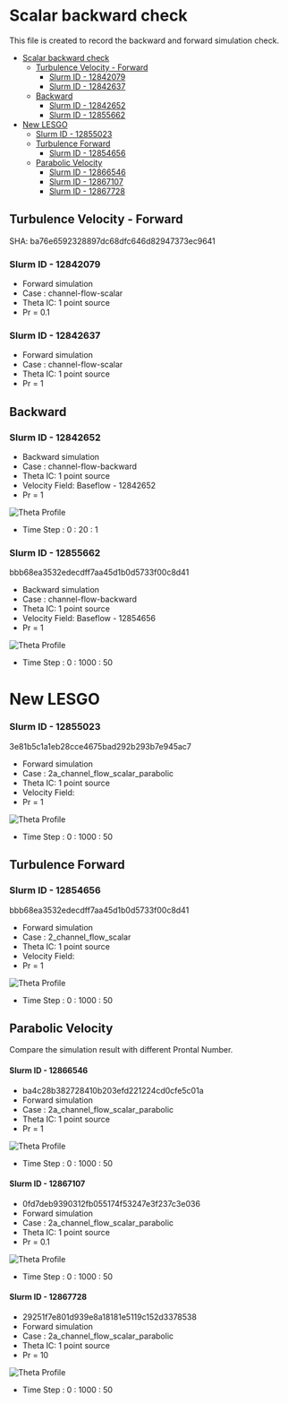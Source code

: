 
# Scalar backward check
This file is created to record the backward and forward simulation check.

- [Scalar backward check](#scalar-backward-check)
  - [Turbulence Velocity - Forward](#turbulence-velocity---forward)
    - [Slurm ID - 12842079](#slurm-id---12842079)
    - [Slurm ID - 12842637](#slurm-id---12842637)
  - [Backward](#backward)
    - [Slurm ID - 12842652](#slurm-id---12842652)
    - [Slurm ID - 12855662](#slurm-id---12855662)
- [New LESGO](#new-lesgo)
    - [Slurm ID - 12855023](#slurm-id---12855023)
  - [Turbulence Forward](#turbulence-forward)
    - [Slurm ID - 12854656](#slurm-id---12854656)
  - [Parabolic Velocity](#parabolic-velocity)
      - [Slurm ID - 12866546](#slurm-id---12866546)
      - [Slurm ID - 12867107](#slurm-id---12867107)
      - [Slurm ID - 12867728](#slurm-id---12867728)


## Turbulence Velocity - Forward
SHA: ba76e6592328897dc68dfc646d82947373ec9641
### Slurm ID - 12842079
* Forward simulation
* Case : channel-flow-scalar 
* Theta IC: 1 point source
* Pr = 0.1



### Slurm ID - 12842637
* Forward simulation
* Case : channel-flow-scalar 
* Theta IC: 1 point source
* Pr = 1


## Backward
### Slurm ID - 12842652
* Backward simulation
* Case : channel-flow-backward
* Theta IC: 1 point source
* Velocity Field: Baseflow - 12842652
* Pr = 1

![Theta Profile](imgs/12842652.gif)
* Time Step : 0 : 20 : 1


### Slurm ID - 12855662
bbb68ea3532edecdff7aa45d1b0d5733f00c8d41
* Backward simulation
* Case : channel-flow-backward
* Theta IC: 1 point source
* Velocity Field: Baseflow - 12854656
* Pr = 1

![Theta Profile](imgs/12855662.gif)
* Time Step : 0 : 1000 : 50

# New LESGO



### Slurm ID - 12855023
3e81b5c1a1eb28cce4675bad292b293b7e945ac7
* Forward simulation
* Case : 2a_channel_flow_scalar_parabolic
* Theta IC: 1 point source
* Velocity Field: 
* Pr = 1

![Theta Profile](imgs/12855023.gif)
* Time Step : 0 : 1000 : 50

## Turbulence Forward
### Slurm ID - 12854656
bbb68ea3532edecdff7aa45d1b0d5733f00c8d41
* Forward simulation
* Case : 2_channel_flow_scalar
* Theta IC: 1 point source
* Velocity Field: 
* Pr = 1

![Theta Profile](imgs/12854656.gif)
* Time Step : 0 : 1000 : 50


## Parabolic Velocity
Compare the simulation result with different Prontal Number.
#### Slurm ID - 12866546
* ba4c28b382728410b203efd221224cd0cfe5c01a
* Forward simulation
* Case : 2a_channel_flow_scalar_parabolic
* Theta IC: 1 point source
* Pr = 1


![Theta Profile](imgs/12866546.gif)
* Time Step : 0 : 1000 : 50

#### Slurm ID - 12867107
* 0fd7deb9390312fb055174f53247e3f237c3e036
* Forward simulation
* Case : 2a_channel_flow_scalar_parabolic
* Theta IC: 1 point source
* Pr = 0.1


![Theta Profile](imgs/12867107.gif)
* Time Step : 0 : 1000 : 50


#### Slurm ID - 12867728
* 29251f7e801d939e8a18181e5119c152d3378538
* Forward simulation
* Case : 2a_channel_flow_scalar_parabolic
* Theta IC: 1 point source
* Pr = 10


![Theta Profile](imgs/12867728.gif)
* Time Step : 0 : 1000 : 50
